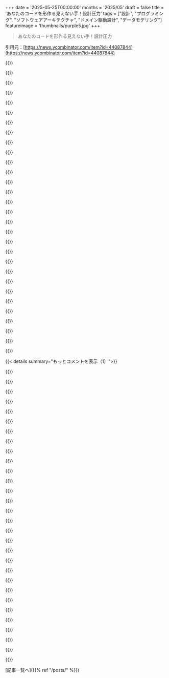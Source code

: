 +++
date = '2025-05-25T00:00:00'
months = '2025/05'
draft = false
title = 'あなたのコードを形作る見えない手！設計圧力'
tags = ["設計", "プログラミング", "ソフトウェアアーキテクチャ", "ドメイン駆動設計", "データモデリング"]
featureimage = 'thumbnails/purple5.jpg'
+++

> あなたのコードを形作る見えない手！設計圧力

引用元：[https://news.ycombinator.com/item?id=44087844](https://news.ycombinator.com/item?id=44087844)




{{<matomeQuote body="めっちゃいい講演だったね！共感できることマジでいっぱいあったよ。このトピックって、トレードオフが多いから難しいんだよね。今回触れられてなかった点として、時間軸があると思うんだ。最初はPostgresのデータの形そのまんまを型にしたような”データベース指向設計”（悪い意味でね）で始めるのが理にかなってること、結構あるじゃん？<br>でも時間が経ってドメインの理解が深まると、そのアプローチの限界に気づき始めるんだ。そしたら、別のドメインモデルを導入して、明示的なマッピングを使うのが多分正解。だけど、いつ切り替えるべきかっていうタイミングの見極めが超難しいんだよね。<br>最初からドメインモデルで始めるべき？多分ね、でもリスクもあるんだ。だって、SQLテーブルにあるやつより、ちゃんとドメインを表せてるとは言えないようなドメインオブジェクトになっちゃう可能性もあるじゃん。あと、少なくとも最初は、ドメインモデル、SQLのSELECT結果、JSONレスポンスの形がほとんど同じなのに、それらの間でいちいちマッピングするのって変な感じするし（チーム内で正当化するのも大変）。<br>だから、最初からドメインモデルにするより、ドメインがもっとわかってからリファクタリングで徐々に導入していくのが最良のアプローチかもしれないね。抽象化は少なめかゼロで始める方に倒しておきつつ、具体的なものだらけで辛くなってきたら躊躇なく抽象化を導入する。これもまた判断が必要だから、教えるのが難しいんだ（講演はそこを見事に指摘してたと思うけどね）。" userName="loevborg" createdAt="2025/05/25 17:31:03" color="#785bff">}}




{{<matomeQuote body="マジで素朴な疑問なんだけど、「ドメインモデル」って、こういったもっとプリミティブなデータ表現と何が違うの？よく聞く言葉だけど、みんなが具体的に何を意味してるのか、いまいち掴めないんだ。<br>ドメインモデルって、科学者が「理論」って呼ぶようなものなのかな？ドメインをいくつかの根本的な概念、それらの関係性、振る舞いなんかで記述したもの？仕様書みたいな？<br>それはもちろん、たくさんの具体的な実装（そしてデータを表現するたくさんの方法）がありうるよね。ここで俺が混乱するのは、データとドメインモデルの間でマッピングするってのが何を意味するのか分からないってことなんだ（ドメインモデルって実際のコードのエンティティなの？）。だから、多分俺、これについて考え方間違ってるんだろうな。" userName="bubblyworld" createdAt="2025/05/25 17:46:29" color="">}}




{{<matomeQuote body="ちょっと簡単な例だと、日付があるね。ISO 8601形式の文字列で保存できるし、システム間で共有される仕様だから、そうするのが理にかなってることも多い。でも、実際に表示する段階になると、ローカライゼーションやタイムゾーンみたいなたくさんの追加の考慮事項が出てくるんだ。そうなると、構成要素を分割したデータ構造が必要になるし、一部の構成要素は、最終的な表現を文字列として出力するロジックのキーやパラメータとして使われるかもしれない。<br>だから、ストレージ層もプレゼンテーション層も文字列だけど、それらは違うものなんだ。この両方を調和させるには、中間層が必要になる。そこにはドメインモデルとなる構造体や、それを操作するロジックが含まれるんだ。ある層から別の層へジャンプするには、データをマッピングする。この例だと、文字列から構造体、そしてまた文字列へ。<br>MVCやCRUDアプリだと、層ごとにモデルが似てる（特に動的言語だと同じ）ことが多いから、マッピングなんて気にしないよね。でも、ユースケースが複雑になるにつれて、ドメイン層とそこにあるモデルが変わってくるんだ。そうすると、マッピングのコードを追加する必要が出てくる。ストレージ層にはたくさんのテーブルがあるかもしれないけど（SQLを使ってる場合）、ドメイン層ではそれが単一の構造体になったり、その後、プレゼンテーション層で重複した情報を含むたくさんのモデルになったりするんだ。<br>NOTE<br>だから、多くの人がほとんどのORMライブラリが好きじゃないんだ。モデルが似てるときは素晴らしいんだけど、モデルが乖離し始めると、結局生のSQLクエリに頼る必要が出てきて、そうなるとリファクタリングが面倒になる。良いORMライブラリはメタプログラミングに依存してるけど、結局それはただの奇妙なSQLでしかない。" userName="skydhash" createdAt="2025/05/25 18:32:07" color="#ff5c5c">}}




{{<matomeQuote body="ORMライブラリには、そんな簡単な例のためのValue conversion機能があるよ。" userName="groone" createdAt="2025/05/25 20:16:24" color="">}}




{{<matomeQuote body="いや、そうじゃないんだよね。結局は書かなきゃいけないコードの話なんだ。ORMから取得するデータ構造をいじる代わりに、ドメインロジックをよりクリーンで明確にする何かを持つのさ。データをマッピングするためのコードはシンプルだから、保守可能なユースケースロジックを持つことと引き換えに、書くための時間という対価を支払うだけなんだ。" userName="skydhash" createdAt="2025/05/26 01:27:02" color="">}}




{{<matomeQuote body="一般的に、ある問題にとって理想的な形式は、別の問題にとってのそれとは同じじゃないんだよね。例えば、RDBMSにグラフを保存する場合、理想的な形式は多分隣接リストで、それを再帰クエリで辿るのがいいだろう。でも、アプリのコードでは、お互いを指し示すオブジェクトグラフとして持ってるのが多分一番楽だ。そして、フロントエンドのコンテキストでは、グラフなんて話したくもない。ユーザーは一つのノードの親子関係についてしか実際話せないからね。<br>あらゆるシナリオに理想的なデータモデルなんて一つもないんだ――だったら、シナリオごとに違うモデルを持てばいいじゃないか？そうすれば、あるモデルから次のモデルへ変換する方法だけを考えればいいし、その理想化されたデータモデルに依存するどんなロジックも、かなりシンプルに実装できるようになる（だって、それが良いデータモデルの本質だからね - それ以外のロジックはたいてい自然と決まってくる）。<br>だから、君が使っているデータモデルは、対象となるドメイン／主題に局所化されてるんだ。必要なときにデータをモデル間で移行させてるだけ。ドメインってのはただの任意のコンテキストさ――永続化層とか、UIロジックとか、あるいはもっと具体的で、会計士向けのUIページでデータがどう整理されるかを反映するように会計士向けのモデルを持ちたい、みたいな。だって、彼らが俺に頼んでることの30％しか理解してないから、”彼らの用語”で進めた方が、何も考えずに実装するのがずっと楽になるんだ。あるいは、この特定の関数の主な目的はレポート用の様々な集計だから、最初にデータセットを集計グループとほぼ一致する階層に整理する。適切に揃ったら、集計ロジック自体は完全に自明になるんだ。<br>単一テーブルの`select *`を超えるクエリをデータベースに投げるたびに、新しいドメイン固有のデータモデルを作ってるんだ、とさえ言えるかもしれないね。元のテーブル表現から新しいものへ変換してるだけなんだ。<br>すべてのドメインモデリングは、これから書くロジックに最も合う表現を具体的に選択すること、そして、持っているモデルを欲しいモデルに変える方法を見つけ出すことなんだ。それ以外の主題については、ただの実装の詳細でしかないよ。" userName="setr" createdAt="2025/05/26 06:21:16" color="#38d3d3">}}




{{<matomeQuote body="＞ 例えば、RDBMSにグラフを保存する場合、理想的な形式は多分隣接リストで、それを再帰クエリで辿るのがいいだろう<br>これは些細な点だって分かってるけど、全体のトピックに関連してると思うから、ちょっと突っ込んでみるね。<br>隣接リストは、RDBMSでグラフ／ツリーを保存する方法としては、多分最悪だよ。理解するのは一番簡単かもしれないけど、特にRDBMSにRecursive CTEがない場合、パフォーマンス特性が最悪クラスなんだ。これは、君が思うよりもはるかに低いスケールで問題になり始めるよ。数百万行あれば、速度低下が見え始めるのに十分だ。<br>この本[0]（Joe Celkoの『Trees and Hierarchies in SQL For Smarties』）には他の多くのオプションが載ってるけど、俺が好きなClosure tableアプローチ[1]は載ってないね。<br>そしてここで、DBとアプリケーションの間の長年の摩擦に話が戻ってくる。トリガーの話を始めると、開発者はひるむ。DBにロジックを入れたくないって言うんだ。俺が見てきたあらゆるケースで、彼らが考案する代替策は信じられないほど複雑でエラーを起こしやすいけど、まあ、DBにはないからね。トリガーを恐れる理由は全くない、ただし、コードと同じように扱うならばね（だってコードだから）：PRを介してのみ追加／修正／削除し、注意深いレビューとテストを行う。<br>[0]：<br>[1]：" userName="sgarland" createdAt="2025/05/26 12:41:04" color="#38d3d3">}}




{{<matomeQuote body="俺の理解では、データベースモデルっていうのは、完全に正規化されてるもの——つまり、冗長な情報や繰り返される情報がないようにテーブルを設計すること。リレーショナルDBを勉強するときに習うやつね。<br>そのモデルでは、参照を辿ることでどこからでもどこへでも移動できるんだ。<br>一方、少なくともDDDの観点からのドメインモデルは、少なくともいくつかの点で異なるよ。ドメインクラスはビジネスの振る舞いを公開するし、特定のエンティティを隠すこともできるんだ。<br>例えば、注文を表す必要があるeコマースアプリケーションを想像してみて。<br>DBモデルでは、`order`テーブルと`order_line`テーブルがあって、後者の各行が前者の行を参照する形になるだろう。でも、ドメインモデルでは、代わりに単一のOrderクラスを持っていて、注文明細はメソッド経由でのみアクセス可能で、文字列とかタプルとか、何らかの形式で持つことになるかもしれない——エンティティとしては持たない。Orderクラスは`order_line`テーブルの存在を隠蔽するんだ。<br>さらに、Orderクラスには`markAsPaid()`のようなメソッドがあるだろうし、これはこのタイプの情報をどう永続化するか——enum？boolean？`order`の行を参照する別のテーブル？——といった実装の詳細も隠蔽する。呼び出し側にとっては関係ないことなんだ。" userName="nazgul17" createdAt="2025/05/25 23:57:21" color="#ff5c5c">}}




{{<matomeQuote body="俺にとってドメインモデルとは、自分がモデリングしているドメインに関する情報を、使用する型やデータ構造の中にできるだけ多く取り込むことなんだ。大抵の場合、それは不正な状態を表現できないようにUnion型を使うことを意味するんだ。例えば、データベースネイティブな方法でUnion型を保存する方法を俺は見たことがないんだ。その場合、別のドメイン層を使うことが必須になるんだ。<br>参考までに：" userName="metayrnc" createdAt="2025/05/25 18:25:28" color="#ff5c5c">}}




{{<matomeQuote body="俺にとってドメインモデルは、システム内のデータとやり取りできるオブジェクト指向APIのことだね。もう一つのやり取りの方法はもちろん生のSQL呼び出しだけど、それだとユーザーはデータベーススキーマでデータがどう表現されているかを知る必要がある。一方、OOP APIを使うと、APIメソッドはいくつかの複数のモデルクラスのインスタンスを返すんだ。<br>異なるクラスがメソッド呼び出しによって互いに関連付けられている様子は、俺たちのシステムの「理論」のようなものを明確にするんだ。システム内にどんなオブジェクトがあって、それらがどんな操作を行って、結果として他のどんな種類のオブジェクトを返すか、などなど。だから、生態学的な生物学における「理論」にすごく似ているように見えるよ。複数の種が互いに相互作用しているようなね。" userName="galaxyLogic" createdAt="2025/05/25 21:04:46" color="#ff5733">}}




{{<matomeQuote body="この”理論”はDB自体の中でモデル化できるよ。" userName="Arch-TK" createdAt="2025/05/25 23:42:32" color="">}}




{{<matomeQuote body="ドメインモデルから始めるべきか？リスクあるけど絶対そうすべき。ショートカットはいいけどコード全体でpostgres-types使うのは後々大変だからダメだよ。<br>SQLとかJSONとかドメインモデルが同じならマッピング不要って？いやいや、普通は違うし、ちゃんとした型やID使うでしょ。単純なケースでもマッピングは必要だよ。" userName="valenterry" createdAt="2025/05/26 09:04:24" color="#38d3d3">}}




{{<matomeQuote body="長年の経験から、最近のWeb開発はコードをDBエンジンに入れるのを避けてるだけだと思うんだ。ORMとかはデータを”外部”扱いしてるせいだよ。<br>怖い話だけど、いつかWeb機能付きのJavaScript DBが出てきて、伝統的なDBは終わるかも。パフォーマンスは悪くてもシンプルで生産的だから、きっと流行るよ。" userName="jiggawatts" createdAt="2025/05/26 10:52:08" color="#ff5733">}}




{{<matomeQuote body="それは一つの見方だね。完全に間違いじゃないのが辛いところ。<br>でも100％正しいとも思わないな。今のDBだと難しいこともあるし。そういう機能をDBに詰め込んでも、問題のほとんどは残って”DBレイヤー”の中にあるだけになると思うよ。" userName="NilMostChill" createdAt="2025/05/26 11:01:39" color="#ff5c5c">}}




{{<matomeQuote body="俺が考えてるのは”今ある”DBじゃなくて、エンドツーエンドのJavaScript（かWASM）の全く新しいスタックだよ。AkkaとかOrleansをReactと組み合わせた感じ。<br>”データ”はActorが永続化して、Actorはサーバーでもブラウザでも全く同じコードで動かせる。ActorのアドレスはHTTP URIになるから呼び出し規約が統一されるんだ。" userName="jiggawatts" createdAt="2025/05/26 22:55:45" color="#ff5c5c">}}




{{<matomeQuote body="面白そうだね。でも、結局問題の場所を移してるだけだよ。<br>モデルをストレージ層に近づけるのはいいけど、他のストレージ問題はなくならないし、Actor層でトランザクションとか扱うのは注意が必要だね。<br>JavaScriptは嫌いだけど、WASMベースなら興味あるかも。動くモデルを見てみたいね。" userName="NilMostChill" createdAt="2025/05/27 05:40:59" color="#785bff">}}




{{<matomeQuote body="そうだね、デバッグも最適化もできないDBの中だね。" userName="corey_moncure" createdAt="2025/05/26 13:51:19" color="">}}




{{<matomeQuote body="DBエンジンに高度な機能を入れるなら、たぶんそこそこまともなデバッグサポートも入れるだろうね（そう願いたいけど）。<br>でもやっぱり、問題を解決してるんじゃなくて、場所を移してるだけだよ。" userName="NilMostChill" createdAt="2025/05/26 14:15:39" color="">}}




{{<matomeQuote body="君の言う通り100％その通りだよ。でも俺が何か見落としてなければ、これって（ありがたいことにJavaScriptじゃないけど）PostgREST [0]で既にやられてるんじゃない？<br>[0]: https://docs.postgrest.org/en/v13/" userName="sgarland" createdAt="2025/05/26 12:44:48" color="#38d3d3">}}




{{<matomeQuote body="Convexを紹介するね。<br>https://www.convex.dev/<br>免責事項：僕は精神的に似てるSpacetimeDBの開発者だよ。クライアントサイドでも動かすつもりで、クライアントサイド予測に必要だからね。いつかWebレンダリングもやると思うよ。" userName="cloutiertyler" createdAt="2025/05/28 21:21:28" color="#38d3d3">}}




{{<matomeQuote body="俺は筆者の意見に反対だな．データストアはpostgres，Kafka，RabbitMQ，redis，memcache，elasticsearchとか色々あるし，HTTP APIも普通ある．全部postgresって訳にもいかない時が多いし，「コードがDBに属する」って言っても結局APIが必要．問題を後回しにしてるだけに見える．JavaScript製のDBが従来のDBを終わらせるって話は，SpacetimeDBやSparkもあるし，万能解はないから起きないと思うな．全部トレードオフだ．" userName="valenterry" createdAt="2025/05/26 14:03:19" color="#ff5733">}}




{{<matomeQuote body="KafkaとRabbitMQは別物で，混同は誤用の証拠だよ．キューならKafkaじゃないし逆も然り．<br>redisやmemcacheは，ちゃんとしたRDBMS（Postgres，MySQL，SQLiteとか）のチューニングで不要なことが多い．RDBMSの高性能にはみんな驚くはずだけど，大規模運用が難しいからキャッシュを前に置くのが楽なんだね．<br>elasticsearchも，RDBMSのFTSで十分な場合が多い．ESは管理複雑だし．" userName="sgarland" createdAt="2025/05/26 14:35:15" color="#785bff">}}




{{<matomeQuote body="こういうプレゼンが記事形式になってたら良いのになーって時は確かにあるね．YouTubeの文字起こしを抜き出してみたけど，脇道に逸れた話とかジョークとか”えー”とかが混ざっててすごく読みにくかった．聴衆の前で話すときの自然なものだけど，長い文章になるとノイズでしかないんだよね．" userName="HappMacDonald" createdAt="2025/05/25 22:32:55" color="">}}




{{<matomeQuote body="AIなら文字起こし綺麗にできそうだよね？ LLMにうってつけっぽい．<br>―――<br>ちなみに俺が講演者なんだけど，正直最近は全然書く気起きないんだ．<br>前はブログ書いてCfPに出してたけど，最近のTwitterやGoogleの変更で，HN frontageに当たるくらいしか多くの人に読まれるチャンスが無い宝くじ状態になっちゃった．だからYouTubeにも手を出した．<br>考えまとめて話すのは大変だけど，講演だとIRLの交流があるのが重要なんだ（内向的な俺には）．<br>公共のウェブを殺して種を食い潰してるってことをもっと言いたいね．" userName="hynek" createdAt="2025/05/25 22:47:13" color="">}}




{{<matomeQuote body="これ，Gemini 2.5 Proで綺麗にしてみたやつだよ：https://rentry.org/nyznvoy5<br>YouTubeのリンクをAI Studioに貼り付けて，再現したいならこのプロンプトをあげたんだ：<br>このトークを記事形式に再フォーマットして．えー／あーは削除して，ただし要約はしないで，内容は実質的に同じになるように．可能ならスライドの内容も含めて．" userName="moozilla" createdAt="2025/05/26 02:08:32" color="#ff5c5c">}}




{{<matomeQuote body="なかなか良いね．ただBismarckじゃなくてFontaneだよ． 😉 あと，俺は転記されてるやつじゃなくてCGP Greyと比較してるんだ． 😄" userName="hynek" createdAt="2025/05/26 06:25:36" color="">}}




{{<matomeQuote body="トークの一部，https://www.amundsens-maxim.com/ を思い出したよ．" userName="vinipolicena" createdAt="2025/05/25 17:58:40" color="">}}




{{<matomeQuote body="あのトークを作業してる時にこれ見たかったな！リソースに追加しとくわ！" userName="hynek" createdAt="2025/05/25 23:01:23" color="">}}




{{<matomeQuote body="1ヶ月前に逆の問題あったんだよね。既存データもドメインモデルもAPIもないGreenfieldプロジェクトで。APIとか永続化レイヤーをドメインモデルと違うようにモデリングする理由なかったから、同じクラスを3回実装して、その上にマッピングを2つ乗っけたんだ。何のために？<br>まあ、いつかAPIコンシューマーとか既存データができて、その時のシステムを変えなきゃいけなくなるからさ。" userName="knallfrosch" createdAt="2025/05/25 18:21:33" color="#ff5c5c">}}




{{<matomeQuote body="面白いね。たぶん、モダンな便利さが結合を促してるのかも。だからシングルモニターとかLSP使わない達人がたくさんいるのも納得だよ。" userName="leecommamichael" createdAt="2025/05/25 18:51:25" color="">}}




{{< details summary="もっとコメントを表示（1）">}}

{{<matomeQuote body="筆者の言う設計圧力を、コードの形を作る一番の要因としてキャリアで捉えてきた。これが成功アーキテクチャで一番大事で、直感ベースだから銀の弾丸はない。感覚がないとベストプラクティスも台無し。これは味覚みたいに育てて言葉にできない。将来の失敗を予測できるのが目標だ。<br>元同僚と連絡取って進化を学んでる。この感覚を持つアーキテクトとは楽しいが、ベストプラクティス一辺倒な人は無理。" userName="g958198" createdAt="2025/05/25 15:29:39" color="#ff5733">}}




{{<matomeQuote body="Zen and Art of Motorcyle maintenanceは良い参考文献だね。あと、どんなゲームが実際プレイされてるか思い出すのも大事。「”ベストプラクティス”」を誰かが広める時、なんで？って。多くの場合、Uncle Bobみたいなのは自己宣伝のため。ほとんどのベストプラクティスは擁護できなくて、支持者はヤバくなるとad-hominem攻撃するんだ。" userName="osigurdson" createdAt="2025/05/25 16:23:38" color="#ff5c5c">}}




{{<matomeQuote body="コードは機械で動かす必要あるけど、主に人間とコミュニケーションするためのもの。パターンや原則、ベストプラクティスは、将来の自分も含め、他の人が理解しやすく、推論しやすくするためだよ。柔軟性は大事だけど、共通パターンとかメタファーはマジすごい。" userName="skydhash" createdAt="2025/05/25 15:57:38" color="#ff33a1">}}




{{<matomeQuote body="それ、ひどく近視眼的だよ。すごいクリアなアーキテクチャとコードでも、必要なユースケースをほぼゼロからやり直さないとサポートできないことだってあるんだから。" userName="rowanG077" createdAt="2025/05/25 17:14:17" color="#45d325">}}




{{<matomeQuote body="これまで設計された中で一番柔軟なシステムを持ってるとしても、チームの他のメンバーがそれを理解してなかったら、必要なユースケースを実装するのに苦労するだろうね。" userName="semicolon_storm" createdAt="2025/05/25 18:10:43" color="#785bff">}}




{{<matomeQuote body="両極端がダメなのは当然。それは言ってない。システムが使えないなら、設計が明確でも意味ないってこと。前の人が「コードは機械で実行される必要があるけど、主に人間とコミュニケーションするためのもの」って言ってたけど、それならこんな変な言語使わないよ。コードの目的は動いて機能を提供すること。でも人間が読めるのはいいね。" userName="rowanG077" createdAt="2025/05/25 20:38:43" color="">}}




{{<matomeQuote body="その言葉は全然違う。コードは機械とのコミュニケーションが一番の目的。人間となら人間の言葉を使う。コードが人間にわかる必要はあるけど、それが主な目的じゃないんだよ。" userName="immibis" createdAt="2025/05/25 18:29:56" color="#38d3d3">}}




{{<matomeQuote body="なんでJVM向けにJava, Kotlin, Scala, Groovy, Clojureとか色々あるの？ 機械はオペコードとビットだけだけど、人間には無理だからアセンブリとかにする。それより上の抽象化は、ほとんどコードを考えたり他の人と共有するためだよ。手続きとかOOPとか、問題をモデル化するのに役立つ良い抽象化を見つけて言語に入れる。VMごと作る価値があるほど良いのもある（Lispのホモイコニシティ、Smalltalkとかね）。" userName="skydhash" createdAt="2025/05/25 18:53:45" color="#ff5c5c">}}




{{<matomeQuote body="読みやすく拡張できるコードで、現実の問題を解決するためだよ。コードを書く目的は問題解決。読むためって言うのはおかしい。脚本を書くのは読むためじゃなく上演するため、音楽は見るためじゃなく聞くためだろ。コードを書くのも実行するためだよ。問題をモデル化した後？ 解決するんだ！ 実行するんだ！ 全部そのためさ。" userName="kaashif" createdAt="2025/05/25 23:26:42" color="#785bff">}}




{{<matomeQuote body="＞ 誰も一人でやるわけじゃない。共通の記法があるのは、みんなでちゃんと解決策を共有するためだよ。数学とか音楽とか、記法があるのは作ったものを他の人に共有したいから。そうじゃないなら、完成品だけ渡せばいい。だから音楽を書くのは聞いて楽しむためじゃない。自分で演奏すればいい。でも他の人にやってもらうなら、楽譜みたいな共通の記法が必要なんだよ。" userName="skydhash" createdAt="2025/05/26 01:12:32" color="#38d3d3">}}




{{<matomeQuote body="＞ 誰も一人でやるわけじゃない。いや、やるよ。一人で開発してる人も、一人で音楽作って演奏してる人もいっぱいいるじゃん。" userName="kaashif" createdAt="2025/05/26 08:50:46" color="">}}




{{<matomeQuote body="コードの二番目の目的は人間とのコミュニケーションだからだよ。だから読みやすさはすごく大事。ただ、一番の目的ほどじゃないってことね。" userName="rowanG077" createdAt="2025/05/25 20:41:29" color="">}}




{{<matomeQuote body="コード自体が機械だと思うな。高レベル言語でもね。コードマシンは言葉みたいに見えるから、それで考えられるって勘違いする。それは無理。コードは機械を作るためのもので、どう動くかは普通の技術文書を読んで理解すべき（でも普通の説明に決まりはないけどね）。" userName="Mikhail_Edoshin" createdAt="2025/05/25 19:51:14" color="">}}




{{<matomeQuote body="もしそうなら、俺たちは記号なしのバイナリでアセンブリだけ書いてるはずだろ。" userName="mejutoco" createdAt="2025/05/26 14:30:20" color="">}}




{{<matomeQuote body="これって機械とコミュニケーションする許容できるやり方だと思う？" userName="immibis" createdAt="2025/05/27 08:52:17" color="">}}




{{<matomeQuote body="メインの目的じゃないってのは当然その通りなんだけどさ，ここでは議論が，単にコードを動かすことじゃなくて，長期的なメンテナンス性を考慮した設計についてみたいだね．" userName="necovek" createdAt="2025/05/25 19:56:48" color="">}}




{{<matomeQuote body="彼が返信した人は，コードは主に他の人とコミュニケーションするためのものだって言ってたんだ．文字通り書かれてる通りに解釈する以外，どう解釈すればいいのかわかんないな．" userName="rowanG077" createdAt="2025/05/25 20:40:31" color="">}}




{{<matomeQuote body="人間の言語は不完全だよ．彼らは”他の”人たちとは言ってなくて，ただ”人間”って言ってただけだよ（自分自身も含まれるよね）．だからもう文字通りに解釈してないじゃん．みんなバイアスはあるさ（それに，機械語だってコードだけど，それを誤解した人は誰もいないよね）．俺は，その引用を，人間がコードについて推論できるように，特に変更が必要なときに更新できるように，きれいなコードを書くために余計な手間をかけてる，ってことだと捉えたんだ．それこそが，直接機械語じゃなくてプログラミング言語を発明した主な理由だと思うな．" userName="necovek" createdAt="2025/05/26 14:38:34" color="#38d3d3">}}




{{<matomeQuote body="あんた，”主に”って言葉を”主に”って意味じゃないって捉えてるじゃん．まあ，そうすることもできるけど，あんまり説得力ないと思うな．もしかしたら彼らは言い間違い（書き間違い）したのかもしれないけど，それは彼らの発言に反応した人のせいじゃないだろ．" userName="rowanG077" createdAt="2025/05/26 16:28:42" color="">}}




{{<matomeQuote body="いや，”主に”って意味で捉えてるよ，でもその話題の別の側面を指してるんだ．" userName="necovek" createdAt="2025/05/26 18:01:21" color="">}}




{{<matomeQuote body="新しい社員については，まさにこの価値観を持って生きてる人を探すんだ．そして，いい人間であることは必須．それ以外のことは学べるから．" userName="SeriousM" createdAt="2025/05/26 16:42:07" color="#ff33a1">}}




{{<matomeQuote body="これ，デザインパターンの”forces”（力）っていう概念に似てるね．パターンを選ぶときは，特定の文脈での力を評価・比較検討する必要があるんだ．デザインをある方向に引っ張るからそう呼ばれるんだよ．”pressure”（圧力）とは違う物理学のアナロジーだね．［0］ https://www.cs.unc.edu/~stotts/COMP723-s13/patterns/forces.h...［1］ https://www.pmi.org/disciplined-agile/structure-of-pattern-p...［2］ Chapter 19 in “Pattern languages of program design 2”， ISBN 0201895277" userName="layer8" createdAt="2025/05/25 15:46:32" color="#ff33a1">}}




{{<matomeQuote body="ここにSQLModelへの暗黙的な批判だって言うコメントがあったんだけど，返信しようと思って戻ってきたら消えてたよ．変なの．暗黙的だったからスライドには見つけられなかったけどね．" userName="Noumenon72" createdAt="2025/05/25 17:32:53" color="">}}




{{<matomeQuote body="あのコメント，俺が書いてすぐに消したんだ．オープンソースプロジェクトについて公に否定的なこと言うのは絶対したくないんだよね．みんな信じられないくらい一生懸命作ってメンテしてるプロジェクトだからさ．あのコメントは一線を超えたって感じたんだ．<br>とにかく，あのトークにはPydanticとSQL Alchemyのロゴ両方があるスライドがあったじゃん．俺が知る限り，この2つを繋いでる（そこそこ人気のある）ライブラリは一つだけだよ．スピーカーは，データとかドメインとかAPIとか，他のモデルは関連してるけど別々であるべきだっていう説得力のある主張をしてると思うんだ．" userName="davepeck" createdAt="2025/05/26 01:09:48" color="#38d3d3">}}




{{<matomeQuote body="attr.ibとattr.sが良いアイデアだと思ったやつから設計アドバイスを受けようとは思えないな。一方で、彼がDDDは空虚なカルトだと言ってるのは本当だけどね。" userName="da39a3ee" createdAt="2025/05/25 15:27:58" color="">}}




{{<matomeQuote body="DDDを批判する前に、patternitisとかover-OOPificationをもっと問題視すべきだね。確かに後者もやりすぎることはあるけど、最初の二つの方がずっと頻繁に濫用されてる。幸い、pattern crazynessはかなり落ち着いてきたけどね。" userName="switchbak" createdAt="2025/05/25 19:32:03" color="">}}




{{<matomeQuote body="あれは俺のattrsライブラリのことだよ。dataclassesの元。＠attr.sみたいなAPIは賛否両論あったけど、type hints前で”syntax noise”少なくクラス宣言できて効果的だったんだ。APIの一部にインポート名使うから読みやすかった。詳細はここ： https：//www.attrs.org/en/stable/names.html<br>後悔はしてない！" userName="hynek" createdAt="2025/05/25 20:33:25" color="#ff5733">}}




{{<matomeQuote body="参考までに言うと、俺は”loved it”派だったよ（俺、dataclassesの作者で、Hynekには計り知れない恩があるんだ）．" userName="ericvsmith" createdAt="2025/05/25 23:31:14" color="#ff5c5c">}}




{{<matomeQuote body="DDDは特に最初のフェーズでは良いね．コンセプトは全部、昔の原則を焼き直したものだよ．全く新しいものはないね．" userName="skydhash" createdAt="2025/05/25 15:59:59" color="">}}

{{</details>}}



[記事一覧へ]({{% ref "/posts/" %}})
